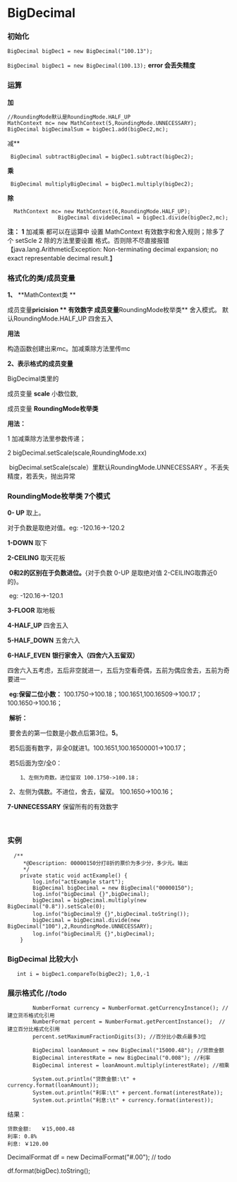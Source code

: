 # BigDecimal

### 初始化

```
BigDecimal bigDec1 = new BigDecimal("100.13");
```
```BigDecimal bigDec1 = new BigDecimal(100.13);```  **error 会丢失精度**

### 运算
**加**       

```
//RoundingMode默认是RoundingMode.HALF_UP
MathContext mc= new MathContext(5,RoundingMode.UNNECESSARY);
BigDecimal bigDecimalSum = bigDec1.add(bigDec2,mc);
```



减**       

```
 BigDecimal subtractBigDecimal = bigDec1.subtract(bigDec2);   
```



**乘**       

```
 BigDecimal multiplyBigDecimal = bigDec1.multiply(bigDec2);
```



**除**     

```
  MathContext mc= new MathContext(6,RoundingMode.HALF_UP);
                BigDecimal divideDecimal = bigDec1.divide(bigDec2,mc);
```



**注：**
        **1** 加减乘 都可以在运算中 设置 MathContext 有效数字和舍入规则；除多了个 setScle
        2 除的方法里要设置 格式。否则除不尽直接报错
        【java.lang.ArithmeticException: Non-terminating decimal expansion; no exact representable decimal result.】
       

### 格式化的类/成员变量

**1、** **MathContext类 **

成员变量**pricision ** 有效数字
成员变量**RoundingMode枚举类**  舍入模式。 默认RoundingMode.HALF_UP 四舍五入

**用法** 

构造函数创建出来mc。加减乘除方法里传mc
    

**2、表示格式的成员变量**

BigDecimal类里的

成员变量 **scale** 小数位数,

成员变量 **RoundingMode枚举类**



 **用法：**

  1 加减乘除方法里参数传递；

  2 bigDecimal.setScale(scale,RoundingMode.xx)

​     bigDecimal.setScale(scale）里默认RoundingMode.UNNECESSARY 。不丢失精度，若丢失，抛出异常



### RoundingMode枚举类 7个模式

  **0- UP**  取上。 

 对于负数是取绝对值。eg:  -120.16->-120.2

  **1-DOWN** 取下  

  **2-CEILING** 取天花板 

​    **0和2的区别在于负数进位。**{对于负数 0-UP 是取绝对值 2-CEILING取靠近0的}。

​	eg:  -120.16->-120.1

  **3-FLOOR** 取地板

  **4-HALF_UP** 四舍五入

  **5-HALF_DOWN** 五舍六入

  **6-HALF_EVEN** **银行家舍入（四舍六入五留双）**


​    四舍六入五考虑，五后非空就进一，五后为空看奇偶，五前为偶应舍去，五前为奇要进一

​	**eg:保留二位小数：** 100.1750->100.18；100.1651,100.16509->100.17； 100.1650->100.16；

​	**解析：**

​	要舍去的第一位数是小数点后第3位。**5**。

​	若5后面有数字，非全0就进1。100.1651,100.16500001->100.17；

​	若5后面为空/全0：

 		1、左侧为奇数。进位留双 100.1750->100.18；

​     	2、左侧为偶数。不进位，舍去，留双。 100.1650->100.16；


  **7-UNNECESSARY** 保留所有的有效数字

​    

   ### 实例

```
  /**
     *@Description: 00000150分打8折的票价为多少分，多少元。输出
     */
    private static void actExample() {
        log.info("actExample start");
        BigDecimal bigDecimal = new BigDecimal("00000150");
        log.info("bigDecimal {}",bigDecimal);
        bigDecimal = bigDecimal.multiply(new BigDecimal("0.8")).setScale(0);
        log.info("bigDecimal分 {}",bigDecimal.toString());
        bigDecimal = bigDecimal.divide(new BigDecimal("100"),2,RoundingMode.UNNECESSARY);
        log.info("bigDecimal元 {}",bigDecimal);
    }
```



### BigDecimal 比较大小

```
   int i = bigDec1.compareTo(bigDec2); 1,0,-1
```





### 展示格式化 //todo

```
        NumberFormat currency = NumberFormat.getCurrencyInstance(); //建立货币格式化引用
        NumberFormat percent = NumberFormat.getPercentInstance();  //建立百分比格式化引用
        percent.setMaximumFractionDigits(3); //百分比小数点最多3位

        BigDecimal loanAmount = new BigDecimal("15000.48"); //贷款金额
        BigDecimal interestRate = new BigDecimal("0.008"); //利率
        BigDecimal interest = loanAmount.multiply(interestRate); //相乘

        System.out.println("贷款金额:\t" + currency.format(loanAmount));
        System.out.println("利率:\t" + percent.format(interestRate));
        System.out.println("利息:\t" + currency.format(interest));
```

结果：

```
贷款金额:	￥15,000.48
利率:	0.8%
利息:	￥120.00
```







DecimalFormat df = new DecimalFormat("#.00");  // todo

df.format(bigDec).toString();